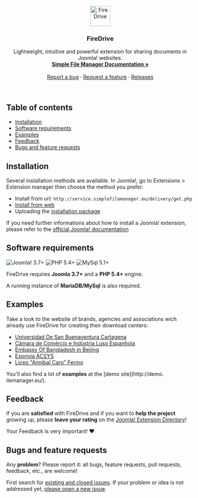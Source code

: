 <p align="center">
  <a href="http://simplefilemanager.eu/">
    <img src="https://firedrive.eu/templates/firedrive/images/logo.svg#7636f5fs" alt="FireDrive" height="54">
  </a>

  <h3 align="center">FireDrive</h3>

  <p align="center">
    Lightweight, intuitive and powerful extension for sharing documents in Joomla! websites.
    <br>
    <a href="https://github.com/gmansillo/simplefilemanager/wiki"><strong>Simple File Manager Documentation »</strong></a>
    <br>
    <br>
    <a href="https://github.com/gmansillo/simplefilemanager/issues/new">Report a bug</a>
    ·
    <a href="https://github.com/gmansillo/simplefilemanager/issues/new">Request a feature</a>
    ·
    <a href="https://github.com/gmansillo/simplefilemanager/releases">Releases</a>
  </p>
</p>

<br>


## Table of contents
- [Installation](#installation)
- [Software requirements](#software-requirements)
- [Examples](#examples)
- [Feedback](#feedback)
- [Bugs and feature requests](#bugs-and-feature-requests)


## Installation

Several installation methods are available. 
In Joomla!, go to Extensions > Extension manager then choose the method you prefer:  

* Install from url: ``` http://service.simplefilemanager.eu/delivery/get.php ```
* <a href="https://docs.joomla.org/Install_from_Web">Install from web</a>
* Uploading the <a href="https://github.com/gmansillo/FireDrive/releases">installation package</a> 
  
If you need further informations about how to install a Joomla! extension, please refer to the <a href="https://docs.joomla.org/Installing_an_extension" target="_blank">official Joomla! documentation</a>

  
## Software requirements

![Joomla! 3.7+](https://img.shields.io/badge/Joomla!-3.7+-blue.svg) ![PHP 5.4+](https://img.shields.io/badge/PHP-5.4+-brightgreen.svg)  ![MySql 5.1+](https://img.shields.io/badge/MySql-5.1+-orange.svg)

FireDrive requires __Joomla 3.7+__ and a __PHP 5.4+__ engine.  

A running instance of __MariaDB/MySql__ is also required.


## Examples

Take a look to the website of brands, agencies and associations wich already use FireDrive for creating their download centers:

- [Universidad De San Buenaventura Cartagena](http://www.usbcartagena.edu.co/new/index.php/investigaciones/reglamentos)
- [Câmara de Comércio e Indústria Luso Espanhola](https://www.portugalespanha.org/index.php/servicos/assessoria-comercial/oportunidades-de-negocio-espanha/portugal)
- [Embassy Of Bangladesh in Beijing](http://www.bdembassybeijing.com/index.php/en/commerce-en/downloadable-content-en)
- [Exprivia ACSYS](http://ark.acsys.it/index.php/download)
- [Liceo "Annibal Caro" Fermo](http://www.liceoannibalcaro.gov.it/fascicolo/)

You'll also find a lot of __examples__ at the [demo site](http://demo.
ilemanager.eu/).

## Feedback

If you are __satisfied__ with FireDrive and if you want to __help the project__ growing up, please __leave your rating__ on the <a href="https://extensions.joomla.org/extension/simple-file-manager/">Joomla! Extension Directory</a>! 

Your Feedback is very important! :heart:


## Bugs and feature requests

Any __problem__? Please report it: all bugs, feature requests, pull requests, feedback, etc., are welcome!

First search for [existing and closed issues](https://github.com/gmansillo/FireDrive/issues?utf8=%E2%9C%93&q=is%3Aissue). If your problem or idea is not addressed yet, [please open a new issue](https://github.com/gmansillo/FireDrive/issues/new?template=issue).

